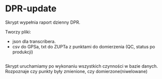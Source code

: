 # DPR-update

Skrypt wypełnia raport dzienny DPR. 

Tworzy pliki:
- json dla transcribera.
- csv do GPSa, txt do ZUPTa z punktami do domierzenia (QC, status po produkcji)
##
Skrypt uruchamiamy po wykonaniu wszystkich czynności w bazie danych. 
Rozpoznaje czy punkty były zmienione, czy domierzone(niwelowane)

